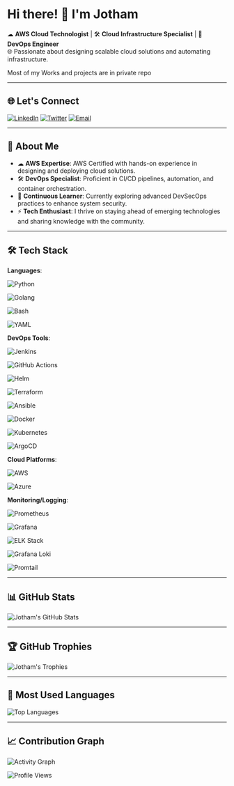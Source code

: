 # Hi there! 👋 I'm **Jotham**

☁ **AWS Cloud Technologist** | 🛠 **Cloud Infrastructure Specialist** | 🚀 **DevOps Engineer**  
🌐 Passionate about designing scalable cloud solutions and automating infrastructure.

Most of my Works and projects are in private repo

---

## 🌐 Let's Connect
[![LinkedIn](https://img.shields.io/badge/LinkedIn-0077B5?style=for-the-badge&logo=linkedin&logoColor=white)](https://www.linkedin.com/in/jotham-arinze) 
[![Twitter](https://img.shields.io/badge/X-%231DA1F2.svg?style=for-the-badge&logo=twitter&logoColor=white)](https://x.com/jothamarinze_?s=21) 
[![Email](https://img.shields.io/badge/Email-D14836?style=for-the-badge&logo=gmail&logoColor=white)](mailto:arinzejotham60@gmail.com)

---

## 🚀 About Me
- ☁ **AWS Expertise**: AWS Certified with hands-on experience in designing and deploying cloud solutions.
- 🛠 **DevOps Specialist**: Proficient in CI/CD pipelines, automation, and container orchestration.
- 🌱 **Continuous Learner**: Currently exploring advanced DevSecOps practices to enhance system security.
- ⚡ **Tech Enthusiast**: I thrive on staying ahead of emerging technologies and sharing knowledge with the community.

---

## 🛠 Tech Stack  

**Languages**:  

![Python](https://img.shields.io/badge/Python-3776AB?style=for-the-badge&logo=python&logoColor=white)  

![Golang](https://img.shields.io/badge/Golang-00ADD8?style=for-the-badge&logo=go&logoColor=white)

![Bash](https://img.shields.io/badge/Bash-4EAA25?style=for-the-badge&logo=gnu-bash&logoColor=white)  

![YAML](https://img.shields.io/badge/YAML-CB171E?style=for-the-badge&logoColor=white)





**DevOps Tools**:  

![Jenkins](https://img.shields.io/badge/Jenkins-D24939?style=for-the-badge&logo=jenkins&logoColor=white)  

![GitHub Actions](https://img.shields.io/badge/GitHub%20Actions-2088FF?style=for-the-badge&logo=github-actions&logoColor=white)  

![Helm](https://img.shields.io/badge/Helm-0F1689?style=for-the-badge&logo=helm&logoColor=white)  

![Terraform](https://img.shields.io/badge/Terraform-7B42BC?style=for-the-badge&logo=terraform&logoColor=white)  

![Ansible](https://img.shields.io/badge/Ansible-EE0000?style=for-the-badge&logo=ansible&logoColor=white)  

![Docker](https://img.shields.io/badge/Docker-2496ED?style=for-the-badge&logo=docker&logoColor=white)  

![Kubernetes](https://img.shields.io/badge/Kubernetes-326CE5?style=for-the-badge&logo=kubernetes&logoColor=white)  

![ArgoCD](https://img.shields.io/badge/ArgoCD-FB1D8C?style=for-the-badge&logo=argo&logoColor=white)



**Cloud Platforms**:  

![AWS](https://img.shields.io/badge/AWS-FF9900?style=for-the-badge&logo=amazon-aws&logoColor=white)  

![Azure](https://img.shields.io/badge/Azure-0078D4?style=for-the-badge&logo=microsoft-azure&logoColor=white)



**Monitoring/Logging**:  

![Prometheus](https://img.shields.io/badge/Prometheus-E6522C?style=for-the-badge&logo=prometheus&logoColor=white)  

![Grafana](https://img.shields.io/badge/Grafana-F46800?style=for-the-badge&logo=grafana&logoColor=white)  

![ELK Stack](https://img.shields.io/badge/ELK%20Stack-005571?style=for-the-badge&logo=elastic&logoColor=white)  

![Grafana Loki](https://img.shields.io/badge/Grafana%20Loki-FF6347?style=for-the-badge&logo=grafana&logoColor=white)  

![Promtail](https://img.shields.io/badge/Promtail-0B6F99?style=for-the-badge&logoColor=white)


---

## 📊 GitHub Stats
![Jotham's GitHub Stats](https://github-readme-stats.vercel.app/api?username=Jothamcloud&show_icons=true&theme=radical)

---

## 🏆 GitHub Trophies
![Jotham's Trophies](https://github-profile-trophy.vercel.app/?username=Jothamcloud&theme=gruvbox)

---

## 🚀 Most Used Languages
![Top Languages](https://github-readme-stats.vercel.app/api/top-langs/?username=Jothamcloud&layout=compact&theme=radical)

---

## 📈 Contribution Graph
![Activity Graph](https://github-readme-activity-graph.vercel.app/graph?username=Jothamcloud&theme=radical)


![Profile Views](https://komarev.com/ghpvc/?username=Jothamcloud&color=blue)
